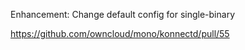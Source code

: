 Enhancement: Change default config for single-binary

https://github.com/owncloud/mono/konnectd/pull/55
